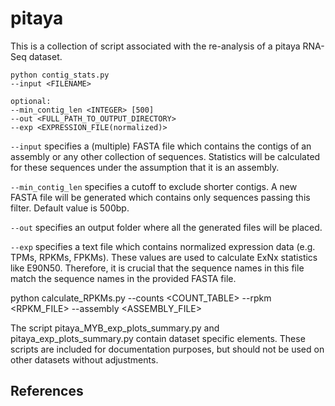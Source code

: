 # pitaya

This is a collection of script associated with the re-analysis of a pitaya RNA-Seq dataset.


```
python contig_stats.py
--input <FILENAME>
				
optional:
--min_contig_len <INTEGER> [500]
--out <FULL_PATH_TO_OUTPUT_DIRECTORY>
--exp <EXPRESSION_FILE(normalized)>
```        

`--input` specifies a (multiple) FASTA file which contains the contigs of an assembly or any other collection of sequences. Statistics will be calculated for these sequences under the assumption that it is an assembly.

`--min_contig_len` specifies a cutoff to exclude shorter contigs. A new FASTA file will be generated which contains only sequences passing this filter. Default value is 500bp.

`--out` specifies an output folder where all the generated files will be placed.

`--exp` specifies a text file which contains normalized expression data (e.g. TPMs, RPKMs, FPKMs). These values are used to calculate ExNx statistics like E90N50. Therefore, it is crucial that the sequence names in this file match the sequence names in the provided FASTA file.





python calculate_RPKMs.py
					--counts <COUNT_TABLE>
					--rpkm <RPKM_FILE>
					--assembly <ASSEMBLY_FILE>


The script pitaya_MYB_exp_plots_summary.py and pitaya_exp_plots_summary.py contain dataset specific elements. These scripts are included for documentation purposes, but should not be used on other datasets without adjustments.

## References

